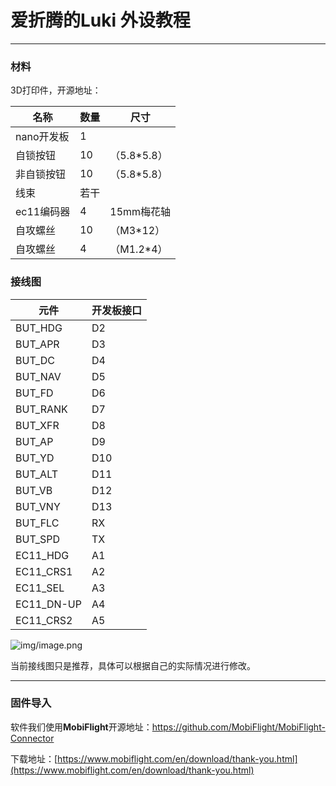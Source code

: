 # 爱折腾的Luki 外设教程

---

### **材料**

3D打印件，开源地址：

| 名称       | 数量 | 尺寸        |
| ---------- | ---- | ----------- |
| nano开发板 | 1    |             |
| 自锁按钮   | 10   | （5.8*5.8） |
| 非自锁按钮 | 10   | （5.8*5.8） |
| 线束       | 若干 |             |
| ec11编码器 | 4    | 15mm梅花轴  |
| 自攻螺丝   | 10   | （M3*12）   |
| 自攻螺丝   | 4    | （M1.2*4）  |

### **接线图**

| 元件       | 开发板接口 |
| ---------- | ---------- |
| BUT_HDG    | D2         |
| BUT_APR    | D3         |
| BUT_DC     | D4         |
| BUT_NAV    | D5         |
| BUT_FD     | D6         |
| BUT_RANK   | D7         |
| BUT_XFR    | D8         |
| BUT_AP     | D9         |
| BUT_YD     | D10        |
| BUT_ALT    | D11        |
| BUT_VB     | D12        |
| BUT_VNY    | D13        |
| BUT_FLC    | RX         |
| BUT_SPD    | TX         |
| EC11_HDG   | A1         |
| EC11_CRS1  | A2         |
| EC11_SEL   | A3         |
| EC11_DN-UP | A4         |
| EC11_CRS2  | A5         |

![img/image.png](image.png)

当前接线图只是推荐，具体可以根据自己的实际情况进行修改。 

---

### **固件导入**

软件我们使用**MobiFlight**开源地址：https://github.com/MobiFlight/MobiFlight-Connector

下载地址：[https://www.mobiflight.com/en/download/thank-you.html](https://www.mobiflight.com/en/download/thank-you.html)
